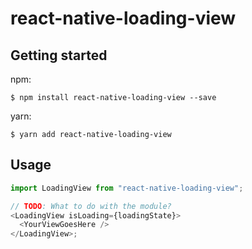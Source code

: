 # react-native-loading-view

## Getting started

npm:

`$ npm install react-native-loading-view --save`

yarn:

`$ yarn add react-native-loading-view`

## Usage

```javascript
import LoadingView from "react-native-loading-view";

// TODO: What to do with the module?
<LoadingView isLoading={loadingState}>
  <YourViewGoesHere />
</LoadingView>;
```
